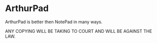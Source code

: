 # ArthurPad
ArthurPad is better then NotePad in many ways.

ANY COPYING WILL BE TAKING TO COURT AND WILL BE AGAINST THE LAW.
